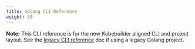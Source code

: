 ```yaml
---
title: Golang CLI Reference
weight: 30
---
```


**Note:** This CLI reference is for the new Kubebuilder aligned CLI and project layout. See the [legacy CLI reference][legacy_CLI] doc if using a legacy Golang project.

[legacy_CLI]:/docs/cli
